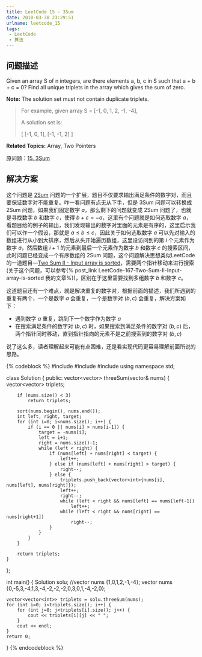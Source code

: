 ```yaml
---
title: LeetCode 15 - 3Sum
date: 2018-03-30 23:29:51
urlname: leetcode_15
tags:
 - LeetCode
 - 算法
---
```


## 问题描述

Given an array S of n integers, are there elements a, b, c in S such that a + b + c = 0? Find all unique triplets in the array which gives the sum of zero.

__Note:__ The solution set must not contain duplicate triplets.

> For example, given array S = [-1, 0, 1, 2, -1, -4],
>
> A solution set is:
>
> [ [-1, 0, 1], [-1, -1, 2] ]

__Related Topics:__ Array, Two Pointers

原问题：[15. 3Sum](https://leetcode.com/problems/3sum/description/)

## 解决方案

这个问题是 [2Sum](https://leetcode.com/problems/two-sum/description/) 问题的一个扩展，题目不仅要求输出满足条件的数字对，而且要保证数字对不能重复。咋一看问题有点无从下手，但是 3Sum 问题可以转换成 2Sum 问题，如果我们固定数字 $a$，那么剩下的问题就变成 2Sum 问题了，也就是寻找数字 $b$ 和数字 $c$，使得 $b+c = -a$，这里有个问题就是如何选取数字 $a$，看题目给的例子的输出，我们发现输出的数字对里面的元素是有序的，这里启示我们可以作一个假设，那就是 $a \le b \le c$，因此关于如何选取数字 $a$ 可以先对输入的数组进行从小到大排序，然后从头开始遍历数组，这里设访问到的第 $i$ 个元素作为数字 $a$，然后数组 $i+1$ 的元素到最后一个元素作为数字 $b$ 和数字 $c$ 的搜索区间，此时问题已经变成一个有序数组的 2Sum 问题，这个问题解决思想类似LeetCode的一道题目—[Two Sum II - Input array is sorted](https://leetcode.com/problems/two-sum-ii-input-array-is-sorted/description/)，需要两个指针移动来进行搜索 (关于这个问题，可以参考{% post_link LeetCode-167-Two-Sum-II-Input-array-is-sorted 我的文章%})，区别在于这里需要找到多组数字 $b$ 和数字 $c$。

这道题目还有一个难点，就是解决重复的数字对，根据前面的描述，我们所遇到的重复有两个，一个是数字 $a$ 会重复，一个是数字对 $(b, c)$ 会重复，解决方案如下：

* 遇到数字 $a$ 重复，跳到下一个数字作为数字 $a$
* 在搜索满足条件的数字对 $(b, c)$ 时，如果搜索到满足条件的数字对 $(b, c)$ 后，两个指针同时移动，直到指针指向的元素不是之前搜索到的数字对 $(b, c)$

说了这么多，读者理解起来可能有点困难，还是看实现代码更容易理解前面所说的思路。

{% codeblock %}
#include <iostream>
#include <algorithm>
#include <vector>
using namespace std;

class Solution
{
public:
    vector<vector<int>> threeSum(vector<int>& nums)
    {
        vector<vector<int>> triplets;

        if (nums.size() < 3)
            return triplets;

        sort(nums.begin(), nums.end());
        int left, right, target;
        for (int i=0; i<nums.size(); i++) {
            if (i == 0 || nums[i] > nums[i-1]) {
                target = -nums[i];
                left = i+1;
                right = nums.size()-1;
                while (left < right) {
                    if (nums[left] + nums[right] < target) {
                        left++;
                    } else if (nums[left] + nums[right] > target) {
                        right--;
                    } else {
                        triplets.push_back(vector<int>{nums[i], nums[left], nums[right]});
                        left++;
                        right--;
                        while (left < right && nums[left] == nums[left-1])
                            left++;
                        while (left < right && nums[right] == nums[right+1])
                            right--;
                    }
                }
            }
        }

        return triplets;
    }
};

int main()
{
    Solution solu;
    //vector<int> nums {1,0,1,2,-1,-4};
    vector<int> nums {0,-5,3,-4,1,3,-4,-2,-2,-2,0,3,0,1,-4,-2,0};

    vector<vector<int>> triplets = solu.threeSum(nums);
    for (int i=0; i<triplets.size(); i++) {
        for (int j=0; j<triplets[i].size(); j++) {
            cout << triplets[i][j] << " ";
        }
        cout << endl;
    }
    return 0;
}
{% endcodeblock %}
